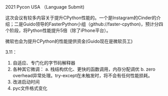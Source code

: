 2021 Pycon USA （Language Submit)

这次会议有较多内容关于提升CPython性能的。一个是Instagram的Cinder的介绍；二是Guido领导的FasterPython小组（github://faster-cpython)，预计分四个阶段，将Python性能提升5倍（除了iPhone平台）。


微软也会为提升CPython的性能提供资金(Guido现在是微软员工)

3.11：
1. 自适应、专门化的字节码解释器
2. 各种其它微调：
    a. 栈结构优化、更快的函数调用，内存分配调优
    b. zero overhead异常处理。try-except在未触发时，将不会有任何性能损耗。
3. 改进启动时间
4. pyc文件格式变化


